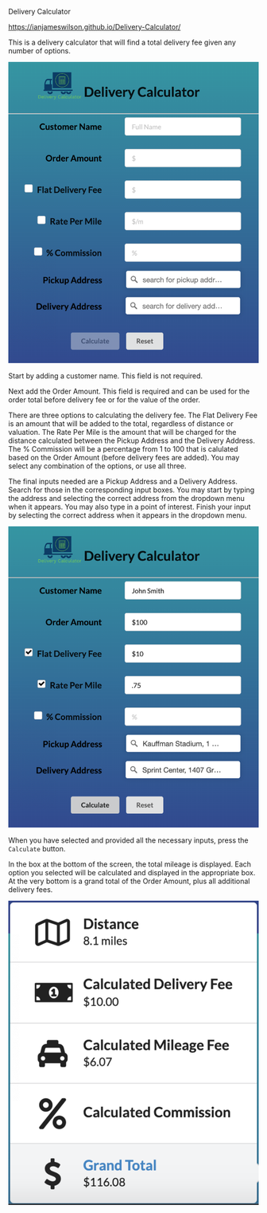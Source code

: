 Delivery Calculator

https://ianjameswilson.github.io/Delivery-Calculator/

This is a delivery calculator that will find a total delivery fee given any number of options.

![Delivery Calculator screen shot #1](./SSDeliveryCalculator1.png)

Start by adding a customer name. This field is not required.

Next add the Order Amount. This field is required and can be used for the order total before
delivery fee or for the value of the order.

There are three options to calculating the delivery fee. The Flat Delivery Fee is an amount
that will be added to the total, regardless of distance or valuation. The Rate Per Mile is 
the amount that will be charged for the distance calculated between the Pickup Address and
the Delivery Address. The % Commission will be a percentage from 1 to 100 that is calulated
based on the Order Amount (before delivery fees are added). You may select any combination
of the options, or use all three.

The final inputs needed are a Pickup Address and a Delivery Address. Search for those in the
corresponding input boxes. You may start by typing the address and selecting the correct address
from the dropdown menu when it appears. You may also type in a point of interest. Finish your
input by selecting the correct address when it appears in the dropdown menu.

![Delivery Calculator screen shot #2](./SSDeliveryCalculator2.png)

When you have selected and provided all the necessary inputs, press the `Calculate` button.

In the box at the bottom of the screen, the total mileage is displayed. Each option you selected
will be calculated and displayed in the appropriate box. At the very bottom is a grand total of 
the Order Amount, plus all additional delivery fees.

![Delivery Calculator screen shot #3](./SSDeliveryCalculator3.png)